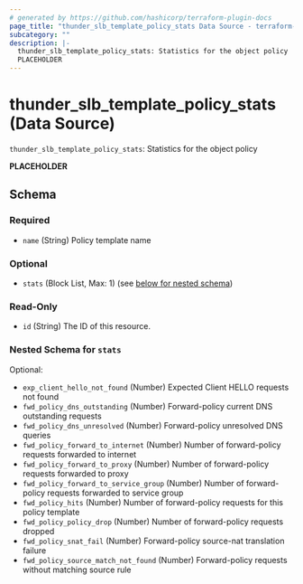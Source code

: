 ```yaml
---
# generated by https://github.com/hashicorp/terraform-plugin-docs
page_title: "thunder_slb_template_policy_stats Data Source - terraform-provider-thunder"
subcategory: ""
description: |-
  thunder_slb_template_policy_stats: Statistics for the object policy
  PLACEHOLDER
---
```


# thunder_slb_template_policy_stats (Data Source)

`thunder_slb_template_policy_stats`: Statistics for the object policy

__PLACEHOLDER__



<!-- schema generated by tfplugindocs -->
## Schema

### Required

- `name` (String) Policy template name

### Optional

- `stats` (Block List, Max: 1) (see [below for nested schema](#nestedblock--stats))

### Read-Only

- `id` (String) The ID of this resource.

<a id="nestedblock--stats"></a>
### Nested Schema for `stats`

Optional:

- `exp_client_hello_not_found` (Number) Expected Client HELLO requests not found
- `fwd_policy_dns_outstanding` (Number) Forward-policy current DNS outstanding requests
- `fwd_policy_dns_unresolved` (Number) Forward-policy unresolved DNS queries
- `fwd_policy_forward_to_internet` (Number) Number of forward-policy requests forwarded to internet
- `fwd_policy_forward_to_proxy` (Number) Number of forward-policy requests forwarded to proxy
- `fwd_policy_forward_to_service_group` (Number) Number of forward-policy requests forwarded to service group
- `fwd_policy_hits` (Number) Number of forward-policy requests for this policy template
- `fwd_policy_policy_drop` (Number) Number of forward-policy requests dropped
- `fwd_policy_snat_fail` (Number) Forward-policy source-nat translation failure
- `fwd_policy_source_match_not_found` (Number) Forward-policy requests without matching source rule


